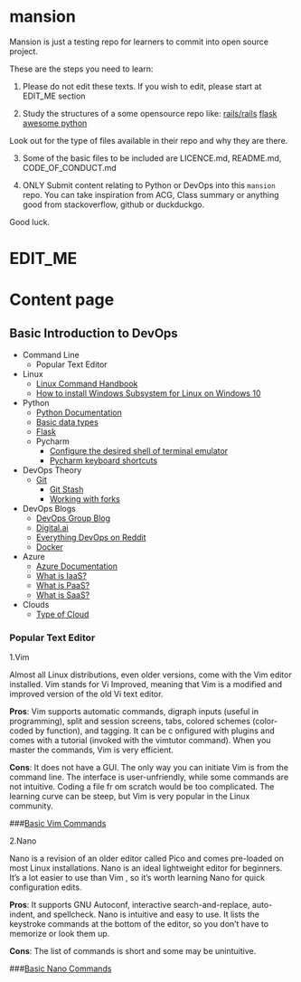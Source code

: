 # mansion

Mansion is just a testing repo for learners to commit into open source project.

These are the steps you need to learn:

1. Please do not edit these texts. If you wish to edit, please start at EDIT_ME section

2. Study the structures of a some opensource repo like:
[rails/rails](https://github.com/rails/rails)
[flask](https://github.com/pallets/flask)
[awesome python](https://github.com/vinta/awesome-python)

Look out for the type of files available in their repo and why they are there.

3. Some of the basic files to be included are LICENCE.md, README.md, CODE_OF_CONDUCT.md

4. ONLY Submit content relating to Python or DevOps into this `mansion` repo. You can take inspiration from ACG, Class summary or anything good from stackoverflow, github or duckduckgo.

Good luck.

# EDIT_ME

# Content page

## Basic Introduction to DevOps

- Command Line
  - Popular Text Editor
- Linux
  - [Linux Command Handbook](https://www.freecodecamp.org/news/the-linux-commands-handbook/)
  - [How to install Windows Subsystem for Linux on Windows 10](https://www.windowscentral.com/install-windows-subsystem-linux-windows-10)
- Python
  - [Python Documentation](https://www.python.org/doc/)
  - [Basic data types](https://realpython.com/python-data-types/)
  - [Flask](https://flask.palletsprojects.com/en/1.1.x/)
  - Pycharm
    - [Configure the desired shell of terminal emulator](https://www.jetbrains.com/help/pycharm/terminal-emulator.html#configure-the-terminal-emulator)
    - [Pycharm keyboard shortcuts](https://www.jetbrains.com/help/pycharm/mastering-keyboard-shortcuts.html)
- DevOps Theory
  - [Git](https://git-scm.com/docs)
    - [Git Stash](https://www.atlassian.com/git/tutorials/saving-changes/git-stash)
    - [Working with forks](https://docs.github.com/en/github/collaborating-with-issues-and-pull-requests/working-with-forks)
- DevOps Blogs
  - [DevOps Group Blog](https://www.devopsgroup.com/blog/)
  - [Digital.ai](https://digital.ai/catalyst-blog)
  - [Everything DevOps on Reddit](https://www.reddit.com/r/devops/)
  - [Docker](https://docs.docker.com/get-started/overview/)
- Azure
  - [Azure Documentation](https://docs.microsoft.com/en-us/azure/?product=featured)
  - [What is IaaS?](https://azure.microsoft.com/en-us/overview/what-is-iaas/)
  - [What is PaaS?](https://azure.microsoft.com/en-us/overview/what-is-paas/)
  - [What is SaaS?](https://azure.microsoft.com/en-us/overview/what-is-saas/)
- Clouds
  - [Type of Cloud](https://www.bmc.com/blogs/saas-vs-paas-vs-iaas-whats-the-difference-and-how-to-choose/)

### Popular Text Editor
  1.Vim
  
  Almost all Linux distributions, even older versions, come with the Vim editor installed. Vim stands for Vi Improved, meaning that Vim is a modified and improved version of  the old Vi   text editor.

  **Pros**: Vim supports automatic commands, digraph inputs (useful in programming), split and session screens, tabs, colored schemes (color-coded by function), and tagging.   It can be c onfigured with plugins and comes with a tutorial (invoked with the vimtutor command). When you master the commands, Vim is very efficient.

  **Cons**: It does not have a GUI. The only way you can initiate Vim is from the command line. The interface is user-unfriendly, while some commands are not intuitive. Coding a file fr om scratch would be too complicated. The learning curve can be steep, but Vim is very popular in the Linux community.
  
  ###[Basic Vim Commands](https://coderwall.com/p/adv71w/basic-vim-commands-for-getting-started)

 2.Nano
 
 Nano is a revision of an older editor called Pico and comes pre-loaded on most Linux installations. Nano is an ideal lightweight editor for beginners. It’s a lot easier to  use than Vim , so it’s worth learning Nano for quick configuration edits.

 **Pros**: It supports GNU Autoconf, interactive search-and-replace, auto-indent, and spellcheck. Nano is intuitive and easy to use. It lists the keystroke commands at the bottom of the editor, so you don’t have to memorize or look them up.

 **Cons**: The list of commands is short and some may be unintuitive.
 
 ###[Basic Nano Commands](https://www.nano-editor.org/dist/latest/cheatsheet.html)


